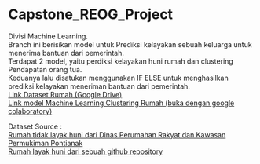 # Capstone_REOG_Project
Divisi Machine Learning.  
Branch ini berisikan model untuk Prediksi kelayakan sebuah keluarga untuk menerima bantuan dari pemerintah.  
Terdapat 2 model, yaitu perdiksi kelayakan huni rumah dan clustering Pendapatan orang tua.  
Keduanya lalu disatukan menggunakan IF ELSE untuk menghasilkan prediksi kelayakan meneriman bantuan dari pemerintah.  
[Link Dataset Rumah (Google Drive)](https://drive.google.com/drive/folders/1-d36TnkWRdmI7FHTfcGBeUzejYIL10U2?usp=sharing)  
[Link model Machine Learning Clustering Rumah (buka dengan google colaboratory)](https://drive.google.com/file/d/10NyXzQzEC1NMcqERqd0wS8_e6esmxq5X/view?usp=sharing)  

Dataset Source :  
[Rumah tidak layak huni dari Dinas Perumahan Rakyat dan Kawasan Permukiman Pontianak](https://dprkp.pontianak.go.id/database-rtlh.html)  
[Rumah layak huni dari sebuah github repository](https://github.com/emanhamed/Houses-dataset/tree/master)
 

